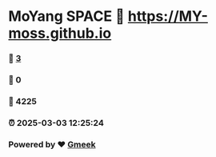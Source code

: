 # MoYang SPACE :link: https://MY-moss.github.io 
### :page_facing_up: [3](https://MY-moss.github.io/tag.html) 
### :speech_balloon: 0 
### :hibiscus: 4225 
### :alarm_clock: 2025-03-03 12:25:24 
### Powered by :heart: [Gmeek](https://github.com/Meekdai/Gmeek)

